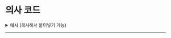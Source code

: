 # 의사 코드

<details> <summary>예시 (복사해서 붙여넣기 가능)</summary> <pre><code markdown> ``` Algorithm avl_del(root, key) 만약 노드가 본인 하나밖에 없으면 return; // 삭제할 key에 해당하는 노드 찾는 과정 삭제할 key가 root의 값보다 작으면 { root의 왼쪽 자식이 존재하면 { root의 왼쪽 자식 = avl_del(root의 왼쪽 자식, key); // 왼쪽 자식노드에 대해서 삭제연산 수행(재귀호출) } } 삭제할 key가 root의 값보다 크면 { root의 오른쪽 자식이 존재하면 { root의 오른쪽 자식 = avl_del(root의 오른쪽 자식, key); // 오른쪽 자식노드에 대해서 삭제연산 수행(재귀호출) } } // 삭제할 key에 해당하는 노드를 찾았을때 실행되는 과정 삭제할 root에 자식이 없는 경우 { root노드 메모리 해제; root = NULL; return NULL; } 삭제할 노드에 자식이 1개만 있는 경우 { temp 노드 생성; root의 자식노드가 왼쪽에 있는 경우 { temp = root의 왼쪽 자식; } root의 자식노드가 오른쪽에 있는 경우 { temp = root의 오른쪽 자식; } root노드 메모리 해제; root = NULL; return NULL; } 삭제할 노드에 자식이 2개 있는 경우 { temp 노드 생성; temp = root의 오른쪽 자식의 서브트리의 제일 값이 작은 노드; root를 temp의 위치로 이동; root의 오른쪽 자식이 존재하면 { root의 오른쪽 자식 = avl_del(root의 오른쪽 자식, temp의 값); // 이동한 노드의 오른쪽 자식에 대해서 삭제 연산 수행(재귀호출) } } return rebalance(root); ``` </code></pre> </details>

---


